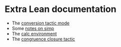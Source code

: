 # Extra Lean documentation

* The [conversion tactic mode](extras/conv.md)
* Some [notes on simp](extras/simp.md)
* The [calc environment](extras/calc.md)
* The [congruence closure tactic](extras/cc.md)
